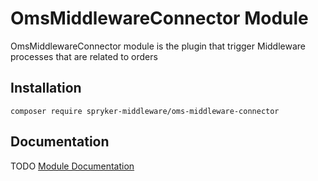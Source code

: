 # OmsMiddlewareConnector Module
OmsMiddlewareConnector module is the plugin that trigger Middleware processes that are related to orders

## Installation

```
composer require spryker-middleware/oms-middleware-connector
```

## Documentation
TODO
[Module Documentation](https://academy.spryker.com)
